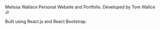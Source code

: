 Melissa Wallace Personal Website and Portfolio.
Developed by Tom Wallce Jr

Built using React.js and React Bootstrap.
